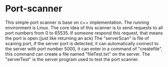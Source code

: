 # Port-scanner
This simple port scanner is base on c++ implementation. The running environment is Linux.
The core idea of this scanner is to send requests to all port numbers from 0 to 65535. If someone respond this request, that means the port is open.(just like returning an ack)
The "serverScan" is file of scaning port, if the server port is detected, it can automatically connect to the server with port number 5000, it can enter in a command of "createfile", this command can create a file named "fileTest.txt" on the server.
The "serverTest" is the server program used to test the port scanner.
